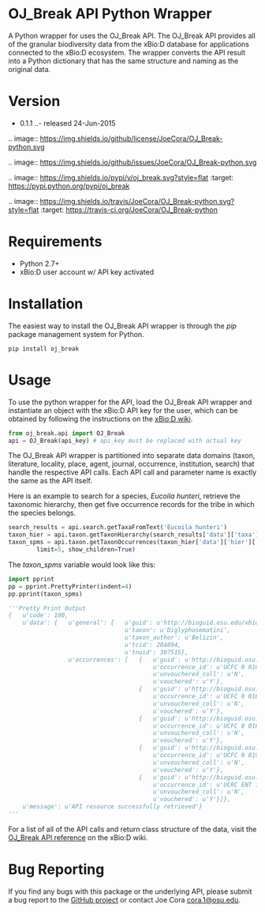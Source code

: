 OJ_Break API Python Wrapper
===================

A Python wrapper for uses the OJ_Break API. The OJ_Break API provides all of the
granular biodiversity data from the xBio:D database for applications connected to
the xBio:D ecosystem. The wrapper converts the API result into a Python
dictionary that has the same structure and naming as the original data.

# Version
- 0.1.1
..- released 24-Jun-2015

.. image:: https://img.shields.io/github/license/JoeCora/OJ_Break-python.svg

.. image:: https://img.shields.io/github/issues/JoeCora/OJ_Break-python.svg

.. image:: https://img.shields.io/pypi/v/oj_break.svg?style=flat
  :target: https://pypi.python.org/pypi/oj_break

.. image:: https://img.shields.io/travis/JoeCora/OJ_Break-python.svg?style=flat
  :target: https://travis-ci.org/JoeCora/OJ_Break-python


# Requirements
- Python 2.7+
- xBio:D user account w/ API key activated

# Installation
The easiest way to install the OJ_Break API wrapper is through the *pip* package
management system for Python.

```
pip install oj_break
```

# Usage
To use the python wrapper for the API, load the OJ_Break API wrapper and instantiate
an object with the xBio:D API key for the user, which can be obtained by following
the instructions on the [xBio:D wiki](http://xbiod.osu.edu/wiki/OJ_Break_API_Access).

```python
from oj_break.api import OJ_Break
api = OJ_Break(api_key) # api_key must be replaced with actual key 
```

The OJ_Break API wrapper is partitioned into separate data domains (taxon, literature,
locality, place, agent, journal, occurrence, institution, search) that handle the
respective API calls. Each API call and parameter name is exactly the same as the API
itself.

Here is an example to search for a species, *Eucoila hunteri*, retrieve the taxonomic
hierarchy, then get five occurrence records for the tribe in which the species belongs.

```python
search_results = api.search.getTaxaFromText('Eucoila hunteri')
taxon_hier = api.taxon.getTaxonHierarchy(search_results['data']['taxa'][0]['tnuid'])
taxon_spms = api.taxon.getTaxonOccurrences(taxon_hier['data']['hier']['Tribe']['tnuid'],
		limit=5, show_children=True)
```

The *taxon_spms* variable would look like this:
```python
import pprint
pp = pprint.PrettyPrinter(indent=4)
pp.pprint(taxon_spms)

'''Pretty Print Output
{   u'code': 100,
    u'data': {   u'general': {   u'guid': u'http://bioguid.osu.edu/xbiod_concepts/307515',
                                 u'taxon': u'Diglyphosematini',
                                 u'taxon_author': u'Belizin',
                                 u'tcid': 204894,
                                 u'tnuid': 307515},
                 u'occurrences': [   {   u'guid': u'http://bioguid.osu.edu/xbiod_occurrences/0EAE5D1A-E146-3AAA-E053-0100007F2CC9',
                                         u'occurrence_id': u'UCFC 0 016 020',
                                         u'unvouchered_coll': u'N',
                                         u'vouchered': u'Y'},
                                     {   u'guid': u'http://bioguid.osu.edu/xbiod_occurrences/0EAE5D1D-81DF-3AAA-E053-0100007F2CC9',
                                         u'occurrence_id': u'UCFC 0 018 672',
                                         u'unvouchered_coll': u'N',
                                         u'vouchered': u'Y'},
                                     {   u'guid': u'http://bioguid.osu.edu/xbiod_occurrences/0EAE5D1D-2218-3AAA-E053-0100007F2CC9',
                                         u'occurrence_id': u'UCFC 0 018 676',
                                         u'unvouchered_coll': u'N',
                                         u'vouchered': u'Y'},
                                     {   u'guid': u'http://bioguid.osu.edu/xbiod_occurrences/0EAE5D1C-63CA-3AAA-E053-0100007F2CC9',
                                         u'occurrence_id': u'UCFC 0 019 978',
                                         u'unvouchered_coll': u'N',
                                         u'vouchered': u'Y'},
                                     {   u'guid': u'http://bioguid.osu.edu/xbiod_occurrences/0EAE5D0A-C306-3AAA-E053-0100007F2CC9',
                                         u'occurrence_id': u'UCRC ENT 196933',
                                         u'unvouchered_coll': u'N',
                                         u'vouchered': u'Y'}]},
    u'message': u'API resource successfully retrieved'}
'''
```

For a list of all of the API calls and return class structure of the data, visit the
[OJ_Break API reference](http://xbiod.osu.edu/wiki/OJ_Break_Version_2_API_Reference)
on the xBio:D wiki.

# Bug Reporting
If you find any bugs with this package or the underlying API, please submit a bug report
to the [GitHub project](http://google.com) or contact Joe Cora <cora.1@osu.edu>.

